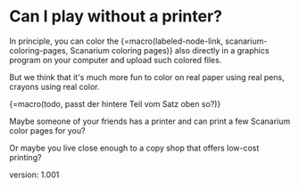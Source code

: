 # Can I play without a printer?

In principle, you can color the {=macro(labeled-node-link, scanarium-coloring-pages, Scanarium coloring pages)} also directly in a graphics program on your computer and upload such colored files.

But we think that it's much more fun to color on real paper using real pens, crayons using real color.

{=macro(todo, passt der hintere Teil vom Satz oben so?)}

Maybe someone of your friends has a printer and can print a few Scanarium color pages for you?

Or maybe you live close enough to a copy shop that offers low-cost printing?


version: 1.001
